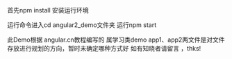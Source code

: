 首先npm install 安装运行环境
 

运行命令进入cd  angular2_demo文件夹 运行npm start 

此Demo根据 angular.cn教程编写的 属学习类demo
app1、app2两文件是对文件存放进行规划的方向，暂时未确定哪种方式好
如有知晓者请留言 ，thks!